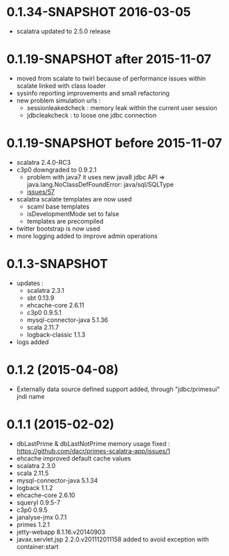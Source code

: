 
# 0.1.34-SNAPSHOT 2016-03-05

 * scalatra updated to 2.5.0 release

# 0.1.19-SNAPSHOT after 2015-11-07

 * moved from scalate to twirl because of performance issues within scalate linked with class loader
 * sysinfo reporting improvements and small refactoring
 * new problem simulation urls :
   - sessionleakedcheck : memory leak within the current user session
   - jdbcleakcheck : to loose one jdbc connection

# 0.1.19-SNAPSHOT before 2015-11-07
 
 * scalatra 2.4.0-RC3
 * c3p0 downgraded to 0.9.2.1 
   - problem with java7 it uses new java8 jdbc API =>
     java.lang.NoClassDefFoundError: java/sql/SQLType
   - [issues/57](https://github.com/swaldman/c3p0/issues/57)
 * scalatra scalate templates are now used
   - scaml base templates
   - isDevelopmentMode set to false
   - templates are precompiled
 * twitter bootstrap is now used
 * more logging added to improve admin operations


# 0.1.3-SNAPSHOT

 * updates :
   - scalatra 2.3.1
   - sbt 0.13.9
   - ehcache-core 2.6.11
   - c3p0 0.9.5.1
   - mysql-connector-java 5.1.36
   - scala 2.11.7
   - logback-classic 1.1.3
 * logs added


# 0.1.2 (2015-04-08)

 * Externally data source defined support added, through "jdbc/primesui" jndi name


# 0.1.1 (2015-02-02)

 * dbLastPrime & dbLastNotPrime memory usage fixed : https://github.com/dacr/primes-scalatra-app/issues/1
 * ehcache improved default cache values
 * scalatra 2.3.0
 * scala 2.11.5
 * mysql-connector-java 5.1.34
 * logback 1.1.2
 * ehcache-core 2.6.10
 * squeryl 0.9.5-7
 * c3p0 0.9.5
 * janalyse-jmx 0.7.1
 * primes 1.2.1
 * jetty-webapp 8.1.16.v20140903
 * javax.servlet.jsp 2.2.0.v201112011158 added to avoid exception with container:start
 
